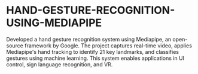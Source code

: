 # HAND-GESTURE-RECOGNITION-USING-MEDIAPIPE
Developed a hand gesture recognition system using Mediapipe, an open-source framework by Google. The project captures real-time video, applies Mediapipe's hand tracking to identify 21 key landmarks, and classifies gestures using machine learning. This system enables applications in UI control, sign language recognition, and VR.
